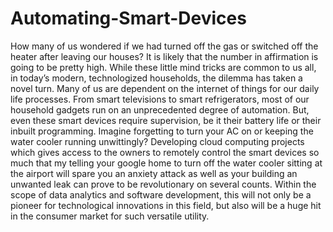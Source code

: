 # Automating-Smart-Devices
 
How many of us wondered if we had turned off the gas or switched off the heater after leaving our houses? It is likely that the number in affirmation is going to be pretty high. While these little mind tricks are common to us all, in today’s modern, technologized households, the dilemma has taken a novel turn.
Many of us are dependent on the internet of things for our daily life processes. From smart televisions to smart refrigerators, most of our household gadgets run on an unprecedented degree of automation. But, even these smart devices require supervision, be it their battery life or their inbuilt programming.
Imagine forgetting to turn your AC on or keeping the water cooler running unwittingly? Developing cloud computing projects which gives access to the owners to remotely control the smart devices so much that my telling your google home to turn off the water cooler sitting at the airport will spare you an anxiety attack as well as your building an unwanted leak can prove to be revolutionary on several counts.
Within the scope of data analytics and software development, this will not only be a pioneer for technological innovations in this field, but also will be a huge hit in the consumer market for such versatile utility.

